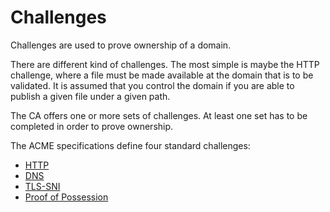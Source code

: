 # Challenges

Challenges are used to prove ownership of a domain.

There are different kind of challenges. The most simple is maybe the HTTP challenge, where a file must be made available at the domain that is to be validated. It is assumed that you control the domain if you are able to publish a given file under a given path.

The CA offers one or more sets of challenges. At least one set has to be completed in order to prove ownership.

The ACME specifications define four standard challenges:

* [HTTP](./http.html)
* [DNS](./dns.html)
* [TLS-SNI](./tls-sni.html)
* [Proof of Possession](./proof-of-possession.html)
